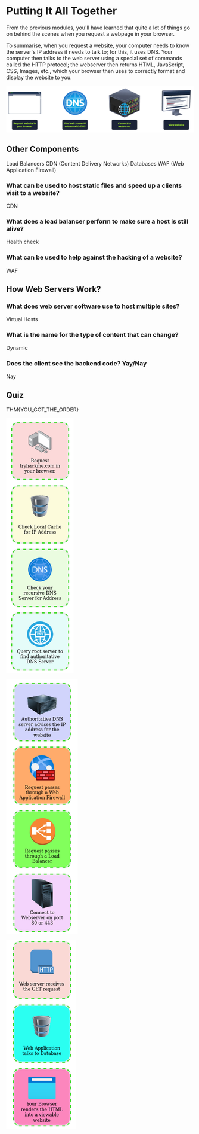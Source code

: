 # Putting It All Together

From the previous modules, you'll have learned that quite a lot of things go on behind the scenes when you request a webpage in your browser.

To summarise, when you request a website, your computer needs to know the server's IP address it needs to talk to; for this, it uses DNS. Your computer then talks to the web server using a special set of commands called the HTTP protocol; the webserver then returns HTML, JavaScript, CSS, Images, etc., which your browser then uses to correctly format and display the website to you.

![alt text](image.png)

## Other Components

Load Balancers
CDN (Content Delivery Networks)
Databases
WAF (Web Application Firewall)

### What can be used to host static files and speed up a clients visit to a website?

CDN

### What does a load balancer perform to make sure a host is still alive?

Health check

### What can be used to help against the hacking of a website?

WAF

## How Web Servers Work?

### What does web server software use to host multiple sites?

Virtual Hosts

### What is the name for the type of content that can change?

Dynamic

### Does the client see the backend code? Yay/Nay

Nay

## Quiz

THM{YOU_GOT_THE_ORDER}

![alt text](image-1.png)

![alt text](image-2.png)

![alt text](image-3.png)